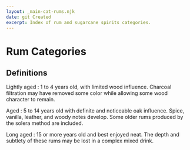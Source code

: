 ```yaml
---
layout: _main-cat-rums.njk
date: git Created
excerpt: Index of rum and sugarcane spirits categories.
---
```

<!-- markdownlint-disable MD025 -->
# Rum Categories
<!-- markdownlint-disable MD025 -->

## Definitions

Lightly aged
  : 1 to 4 years old, with limited wood influence. Charcoal filtration may have removed some color while allowing some wood character to remain.

Aged
  : 5 to 14 years old with definite and noticeable oak influence. Spice, vanilla, leather, and woody notes develop. Some older rums produced by the solera method are included.

Long aged
  : 15 or more years old and best enjoyed neat. The depth and subtlety of these rums may be lost in a complex mixed drink.

